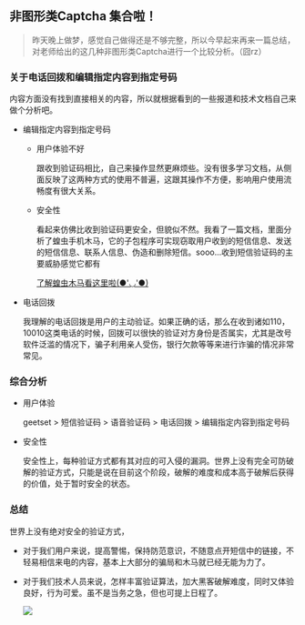 ## 非图形类Captcha  集合啦！
>昨天晚上做梦，感觉自己做得还是不够完整，所以今早起来再来一篇总结，对老师给出的这几种非图形类Captcha进行一个比较分析。（囧rz）

### 关于电话回拨和编辑指定内容到指定号码

内容方面没有找到直接相关的内容，所以就根据看到的一些报道和技术文档自己来做个分析吧。

* 编辑指定内容到指定号码

	* 用户体验不好
		
		跟收到验证码相比，自己来操作显然更麻烦些。没有很多学习文档，从侧面反映了这两种方式的使用不普遍，这跟其操作不方便，影响用户使用流畅度有很大关系。
	
	* 安全性
	
		看起来仿佛比收到验证码更安全，但貌似不然。我看了一篇文档，里面分析了蝗虫手机木马，它的子包程序可实现窃取用户收到的短信信息、发送的短信信息、联系人信息、伪造和删除短信。sooo...收到短信验证码的主要威胁感觉它都有
	
		[了解蝗虫木马看这里啦(●'◡'●)](http://blogs.360.cn/360mobile/2014/08/02/analysis_of_locust_trojan/)

* 电话回拨
	
	我理解的电话回拨是用户的主动验证。如果正确的话，那么在收到诸如110，10010这类电话的时候，回拨可以很快的验证对方身份是否属实，尤其是改号软件泛滥的情况下，骗子利用亲人受伤，银行欠款等等来进行诈骗的情况非常常见。

### 综合分析

* 用户体验

	geetset > 短信验证码 > 语音验证码 > 电话回拨 > 编辑指定内容到指定号码

* 安全性

	安全性上，每种验证方式都有其对应的可入侵的漏洞。世界上没有完全可防破解的验证方式，只能是说在目前这个阶段，破解的难度和成本高于破解后获得的价值，处于暂时安全的状态。

### 总结
	
世界上没有绝对安全的验证方式，

* 对于我们用户来说，提高警惕，保持防范意识，不随意点开短信中的链接，不轻易相信来电的内容，基本上大部分的骗局和木马就已经无能为力了。

* 对于我们技术人员来说，怎样丰富验证算法，加大黑客破解难度，同时又体验良好，行为可爱。虽不是当务之急，但也可提上日程了。
	
	![](hhh.png)



